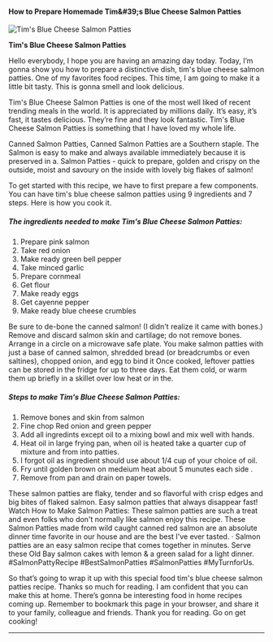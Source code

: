             

#### How to Prepare Homemade Tim&amp;#39;s Blue Cheese Salmon Patties

![Tim's Blue Cheese Salmon Patties](https://img-global.cpcdn.com/recipes/b8a15f3fb322f15d/751x532cq70/tims-blue-cheese-salmon-patties-recipe-main-photo.jpg)

**Tim's Blue Cheese Salmon Patties**

Hello everybody, I hope you are having an amazing day today. Today, I’m gonna show you how to prepare a distinctive dish, tim's blue cheese salmon patties. One of my favorites food recipes. This time, I am going to make it a little bit tasty. This is gonna smell and look delicious.

Tim's Blue Cheese Salmon Patties is one of the most well liked of recent trending meals in the world. It is appreciated by millions daily. It’s easy, it’s fast, it tastes delicious. They’re fine and they look fantastic. Tim's Blue Cheese Salmon Patties is something that I have loved my whole life.

Canned Salmon Patties, Canned Salmon Patties are a Southern staple. The Salmon is easy to make and always available immediately because it is preserved in a. Salmon Patties - quick to prepare, golden and crispy on the outside, moist and savoury on the inside with lovely big flakes of salmon!

To get started with this recipe, we have to first prepare a few components. You can have tim's blue cheese salmon patties using 9 ingredients and 7 steps. Here is how you cook it.

##### The ingredients needed to make Tim's Blue Cheese Salmon Patties:

1.  Prepare pink salmon
2.  Take red onion
3.  Make ready green bell pepper
4.  Take minced garlic
5.  Prepare cornmeal
6.  Get flour
7.  Make ready eggs
8.  Get cayenne pepper
9.  Make ready blue cheese crumbles

Be sure to de-bone the canned salmon! (I didn't realize it came with bones.) Remove and discard salmon skin and cartilage; do not remove bones. Arrange in a circle on a microwave safe plate. You make salmon patties with just a base of canned salmon, shredded bread (or breadcrumbs or even saltines), chopped onion, and egg to bind it Once cooked, leftover patties can be stored in the fridge for up to three days. Eat them cold, or warm them up briefly in a skillet over low heat or in the.

##### Steps to make Tim's Blue Cheese Salmon Patties:

1.  Remove bones and skin from salmon
2.  Fine chop Red onion and green pepper
3.  Add all ingredints except oil to a mixing bowl and mix well with hands.
4.  Heat oil in large frying pan, when oil is heated take a quarter cup of mixture and from into patties.
5.  I forgot oil as ingredient should use about 1/4 cup of your choice of oil.
6.  Fry until golden brown on medeium heat about 5 munutes each side .
7.  Remove from pan and drain on paper towels.

These salmon patties are flaky, tender and so flavorful with crisp edges and big bites of flaked salmon. Easy salmon patties that always disappear fast! Watch How to Make Salmon Patties: These salmon patties are such a treat and even folks who don't normally like salmon enjoy this recipe. These Salmon Patties made from wild caught canned red salmon are an absolute dinner time favorite in our house and are the best I've ever tasted. · Salmon patties are an easy salmon recipe that comes together in minutes. Serve these Old Bay salmon cakes with lemon & a green salad for a light dinner. #SalmonPattyRecipe #BestSalmonPatties #SalmonPatties #MyTurnforUs.

So that’s going to wrap it up with this special food tim's blue cheese salmon patties recipe. Thanks so much for reading. I am confident that you can make this at home. There’s gonna be interesting food in home recipes coming up. Remember to bookmark this page in your browser, and share it to your family, colleague and friends. Thank you for reading. Go on get cooking!

* * *